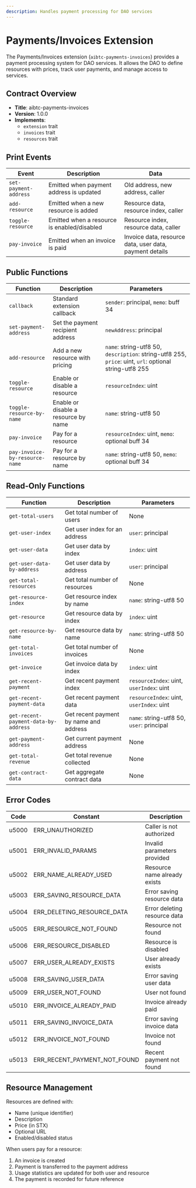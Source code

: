 ```yaml
---
description: Handles payment processing for DAO services
---
```


# Payments/Invoices Extension

The Payments/Invoices extension (`aibtc-payments-invoices`) provides a payment processing system for DAO services. It allows the DAO to define resources with prices, track user payments, and manage access to services.

## Contract Overview

- **Title**: aibtc-payments-invoices
- **Version**: 1.0.0
- **Implements**: 
  - `extension` trait
  - `invoices` trait
  - `resources` trait

## Print Events

| Event | Description | Data |
|-------|-------------|------|
| `set-payment-address` | Emitted when payment address is updated | Old address, new address, caller |
| `add-resource` | Emitted when a new resource is added | Resource data, resource index, caller |
| `toggle-resource` | Emitted when a resource is enabled/disabled | Resource index, resource data, caller |
| `pay-invoice` | Emitted when an invoice is paid | Invoice data, resource data, user data, payment details |

## Public Functions

| Function | Description | Parameters |
|----------|-------------|------------|
| `callback` | Standard extension callback | `sender`: principal, `memo`: buff 34 |
| `set-payment-address` | Set the payment recipient address | `newAddress`: principal |
| `add-resource` | Add a new resource with pricing | `name`: string-utf8 50, `description`: string-utf8 255, `price`: uint, `url`: optional string-utf8 255 |
| `toggle-resource` | Enable or disable a resource | `resourceIndex`: uint |
| `toggle-resource-by-name` | Enable or disable a resource by name | `name`: string-utf8 50 |
| `pay-invoice` | Pay for a resource | `resourceIndex`: uint, `memo`: optional buff 34 |
| `pay-invoice-by-resource-name` | Pay for a resource by name | `name`: string-utf8 50, `memo`: optional buff 34 |

## Read-Only Functions

| Function | Description | Parameters |
|----------|-------------|------------|
| `get-total-users` | Get total number of users | None |
| `get-user-index` | Get user index for an address | `user`: principal |
| `get-user-data` | Get user data by index | `index`: uint |
| `get-user-data-by-address` | Get user data by address | `user`: principal |
| `get-total-resources` | Get total number of resources | None |
| `get-resource-index` | Get resource index by name | `name`: string-utf8 50 |
| `get-resource` | Get resource data by index | `index`: uint |
| `get-resource-by-name` | Get resource data by name | `name`: string-utf8 50 |
| `get-total-invoices` | Get total number of invoices | None |
| `get-invoice` | Get invoice data by index | `index`: uint |
| `get-recent-payment` | Get recent payment index | `resourceIndex`: uint, `userIndex`: uint |
| `get-recent-payment-data` | Get recent payment data | `resourceIndex`: uint, `userIndex`: uint |
| `get-recent-payment-data-by-address` | Get recent payment by name and address | `name`: string-utf8 50, `user`: principal |
| `get-payment-address` | Get current payment address | None |
| `get-total-revenue` | Get total revenue collected | None |
| `get-contract-data` | Get aggregate contract data | None |

## Error Codes

| Code | Constant | Description |
|------|----------|-------------|
| u5000 | ERR_UNAUTHORIZED | Caller is not authorized |
| u5001 | ERR_INVALID_PARAMS | Invalid parameters provided |
| u5002 | ERR_NAME_ALREADY_USED | Resource name already exists |
| u5003 | ERR_SAVING_RESOURCE_DATA | Error saving resource data |
| u5004 | ERR_DELETING_RESOURCE_DATA | Error deleting resource data |
| u5005 | ERR_RESOURCE_NOT_FOUND | Resource not found |
| u5006 | ERR_RESOURCE_DISABLED | Resource is disabled |
| u5007 | ERR_USER_ALREADY_EXISTS | User already exists |
| u5008 | ERR_SAVING_USER_DATA | Error saving user data |
| u5009 | ERR_USER_NOT_FOUND | User not found |
| u5010 | ERR_INVOICE_ALREADY_PAID | Invoice already paid |
| u5011 | ERR_SAVING_INVOICE_DATA | Error saving invoice data |
| u5012 | ERR_INVOICE_NOT_FOUND | Invoice not found |
| u5013 | ERR_RECENT_PAYMENT_NOT_FOUND | Recent payment not found |

## Resource Management

Resources are defined with:
- Name (unique identifier)
- Description
- Price (in STX)
- Optional URL
- Enabled/disabled status

When users pay for a resource:
1. An invoice is created
2. Payment is transferred to the payment address
3. Usage statistics are updated for both user and resource
4. The payment is recorded for future reference
